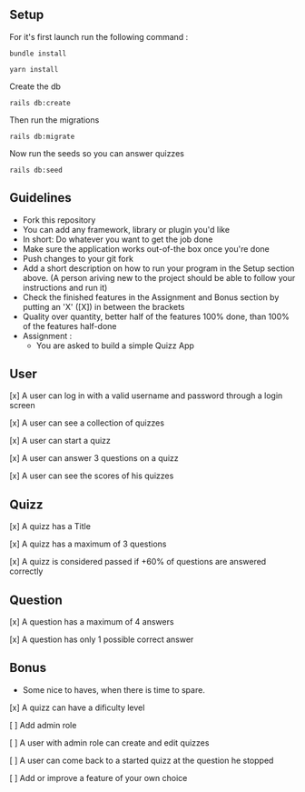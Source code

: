 ## Setup
For it's first launch run the following command :

```
bundle install
```
```
yarn install
```

Create the db

```
rails db:create
```

Then run the migrations

```
rails db:migrate
```
Now run the seeds so you can answer quizzes

```
rails db:seed
```

## Guidelines
- Fork this repository
- You can add any framework, library or plugin you'd like
- In short: Do whatever you want to get the job done
- Make sure the application works out-of-the box once you're done
- Push changes to your git fork
- Add a short description on how to run your program in the Setup section above. (A person ariving new to the project should be able to follow your instructions and run it)
- Check the finished features in the Assignment and Bonus section by putting an 'X' ([X]) in between the brackets
- Quality over quantity, better half of the features 100% done, than 100% of the features half-done
- Assignment :
  - You are asked to build a simple Quizz App

## User
 [x] A user can log in with a valid username and password through a login screen

 [x] A user can see a collection of quizzes

 [x] A user can start a quizz

 [x] A user can answer 3 questions on a quizz

 [x] A user can see the scores of his quizzes


## Quizz
 [x] A quizz has a Title

 [x] A quizz has a maximum of 3 questions

 [x] A quizz is considered passed if +60% of questions are answered correctly

## Question
 [x] A question has a maximum of 4 answers

 [x] A question has only 1 possible correct answer


## Bonus
- Some nice to haves, when there is time to spare.

 [x] A quizz can have a dificulty level

 [ ] Add admin role

 [ ] A user with admin role can create and edit quizzes

 [ ] A user can come back to a started quizz at the question he stopped

 [ ] Add or improve a feature of your own choice
